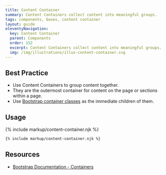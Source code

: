```yaml
---
title: Content Container
summary: Content Containers collect content into meaningful groups.
tags: components, boxes, content container
layout: guide
eleventyNavigation:
  key: Content Container
  parent: Components
  order: 152
  excerpt: Content Containers collect content into meaningful groups.
  img: /img/illustrations/illus-content-container.svg
---
```

    
## Best Practice

- Use Content Containers to group content together.
- They are the outermost container for content on the page or sections within a page.
- Use [Bootstrap container classes](/components/layout-grid/) as the immediate children of them.

## Usage

{% include markup/content-container.njk %}

``` html
{% include markup/content-container.njk %}
```

## Resources
* <a href="https://getbootstrap.com/docs/5.1/layout/overview/#containers" target="_blank">Bootstrap Documentation - Containers</a>

